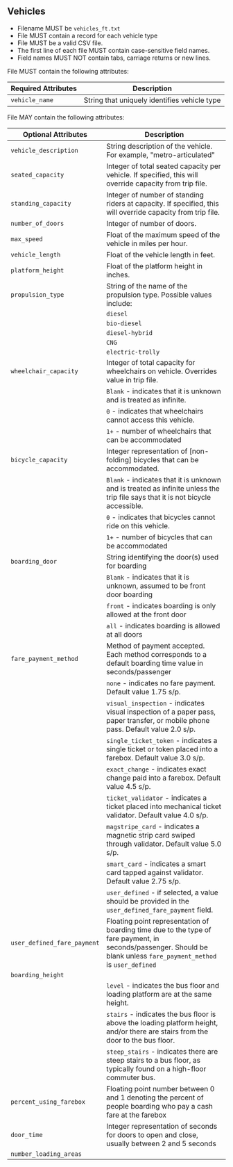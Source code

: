 ## Vehicles

 *  Filename MUST be `vehicles_ft.txt`
 *  File MUST contain a record for each vehicle type
 *  File MUST be a valid CSV file.
 *  The first line of each file MUST contain case-sensitive field names.
 *  Field names MUST NOT contain tabs, carriage returns or new lines.
 
File MUST contain the following attributes:

Required Attributes	| Description										
----------			| -------------		
`vehicle_name`		| String that uniquely identifies vehicle type

File MAY contain the following attributes:

|Optional Attributes		| Description										
| ----------				| -------------		
| `vehicle_description`	| String description of the vehicle. For example, "metro-articulated"
| `seated_capacity`		| Integer of total seated capacity per vehicle. If specified, this will override capacity from trip file.
| `standing_capacity`		| Integer of number of standing riders at capacity.  If specified, this will override capacity from trip file.
| `number_of_doors`		| Integer of number of doors.
| `max_speed`				| Float of the maximum speed of the vehicle in miles per hour.
| `vehicle_length`		| Float of the vehicle length in feet.
| `platform_height`		| Float of the platform height in inches.
| `propulsion_type`		| String of the name of the propulsion type.  Possible values include:
|	| `diesel`
| | `bio-diesel`
| | `diesel-hybrid`
| | `CNG`
|	| `electric-trolly`
| `wheelchair_capacity`	| Integer of total capacity for wheelchairs on vehicle. Overrides value in trip file.  
|	| `Blank` - indicates that it is unknown and is treated as infinite.  
| | `0`  - indicates that wheelchairs cannot access this vehicle.
| | `1+` - number of wheelchairs that can be accommodated
| `bicycle_capacity`		| Integer representation of [non-folding] bicycles that can be accommodated.  
|	| `Blank` - indicates that it is unknown and is treated as infinite unless the trip file says that it is not bicycle accessible.
|	| `0`  - indicates that bicycles cannot ride on this vehicle.
|	| `1+` - number of bicycles that can be accommodated
| `boarding_door` | String identifying the door(s) used for boarding
| | `Blank` - indicates that it is unknown, assumed to be front door boarding
| | `front` - indicates boarding is only allowed at the front door
| | `all` - indicates boarding is allowed at all doors
| `fare_payment_method` | Method of payment accepted.  Each method corresponds to a default boarding time value in seconds/passenger
| | `none` - indicates no fare payment. Default value 1.75 s/p.
| | `visual_inspection` - indicates visual inspection of a paper pass, paper transfer, or mobile phone pass. Default value 2.0 s/p.
| | `single_ticket_token` - indicates a single ticket or token placed into a farebox. Default value 3.0 s/p.
| | `exact_change` - indicates exact change paid into a farebox. Default value 4.5 s/p.
| | `ticket_validator` - indicates a ticket placed into mechanical ticket validator. Default value 4.0 s/p.
| | `magstripe_card` - indicates a magnetic strip card swiped through validator. Default value 5.0 s/p.
| | `smart_card` - indicates a smart card tapped against validator. Default value 2.75 s/p.
| | `user_defined` - if selected, a value should be provided in the `user_defined_fare_payment` field.
| `user_defined_fare_payment` | Floating point representation of boarding time due to the type of fare payment, in seconds/passenger.  Should be blank unless `fare_payment_method` is `user_defined`
| `boarding_height` | 
| | `level` - indicates the bus floor and loading platform are at the same height.
| | `stairs` - indicates the bus floor is above the loading platform height, and/or there are stairs from the door to the bus floor.
| | `steep_stairs` - indicates there are steep stairs to a bus floor, as typically found on a high-floor commuter bus.
| `percent_using_farebox` | Floating point number between 0 and 1 denoting the percent of people boarding who pay a cash fare at the farebox
| `door_time` | Integer representation of seconds for doors to open and close, usually between 2 and 5 seconds
| `number_loading_areas` |
